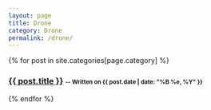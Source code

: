 ```yaml
---
layout: page
title: Drone
category: Drone
permalink: /drone/
---
```

<div id="archives">
{% for post in site.categories[page.category] %}
	<article class="archive-item">
		<h3><a href="{{ post.url }}">{{ post.title }}</a>&nbsp;<small style="font-size:0.7em">-- Written on {{ post.date | date: "%B %e, %Y" }}</small></h3>
	</article>
{% endfor %}
</div>